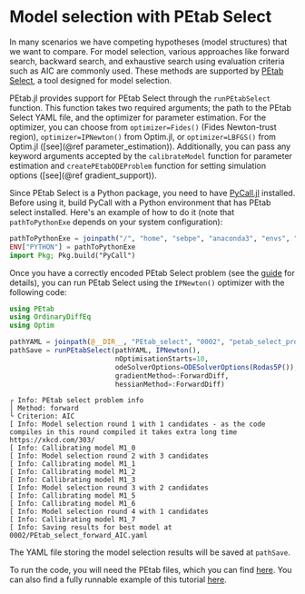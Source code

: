 # Model selection with PEtab Select

In many scenarios we have competing hypotheses (model structures) that we want to compare. For model selection, various approaches like forward search, backward search, and exhaustive search using evaluation criteria such as AIC are commonly used. These methods are supported by [PEtab Select](https://github.com/PEtab-dev/petab_select), a tool designed for model selection.

PEtab.jl provides support for PEtab Select through the `runPEtabSelect` function. This function takes two required arguments; the path to the PEtab Select YAML file, and the optimizer for parameter estimation. For the optimizer, you can choose from `optimizer=Fides()` (Fides Newton-trust region), `optimizer=IPNewton()` from Optim.jl, or `optimizer=LBFGS()` from Optim.jl ([see](@ref parameter_estimation)). Additionally, you can pass any keyword arguments accepted by the `calibrateModel` function for parameter estimation and `createPEtabODEProblem` function for setting simulation options ([see](@ref gradient_support)).

Since PEtab Select is a Python package, you need to have [PyCall.jl](https://github.com/JuliaPy/PyCall.jl) installed. Before using it, build PyCall with a Python environment that has PEtab select installed. Here's an example of how to do it (note that `pathToPythonExe` depends on your system configuration):

```julia
pathToPythonExe = joinpath("/", "home", "sebpe", "anaconda3", "envs", "PeTab", "bin", "python")
ENV["PYTHON"] = pathToPythonExe
import Pkg; Pkg.build("PyCall")
```

Once you have a correctly encoded PEtab Select problem (see the [guide](https://github.com/PEtab-dev/petab_select) for details), you can run PEtab Select using the `IPNewton()` optimizer with the following code:

```julia
using PEtab 
using OrdinaryDiffEq
using Optim

pathYAML = joinpath(@__DIR__, "PEtab_select", "0002", "petab_select_problem.yaml")
pathSave = runPEtabSelect(pathYAML, IPNewton(), 
                          nOptimisationStarts=10, 
                          odeSolverOptions=ODESolverOptions(Rodas5P()),
                          gradientMethod=:ForwardDiff, 
                          hessianMethod=:ForwardDiff)
```
```
┌ Info: PEtab select problem info
│ Method: forward
└ Criterion: AIC
[ Info: Model selection round 1 with 1 candidates - as the code compiles in this round compiled it takes extra long time https://xkcd.com/303/
[ Info: Callibrating model M1_0
[ Info: Model selection round 2 with 3 candidates
[ Info: Callibrating model M1_1
[ Info: Callibrating model M1_2
[ Info: Callibrating model M1_3
[ Info: Model selection round 3 with 2 candidates
[ Info: Callibrating model M1_5
[ Info: Callibrating model M1_6
[ Info: Model selection round 4 with 1 candidates
[ Info: Callibrating model M1_7
[ Info: Saving results for best model at 0002/PEtab_select_forward_AIC.yaml
```

The YAML file storing the model selection results will be saved at `pathSave`.

To run the code, you will need the PEtab files, which you can find [here](https://github.com/sebapersson/PEtab.jl/tree/main/examples/0002). You can also find a fully runnable example of this tutorial [here](https://github.com/sebapersson/PEtab.jl/tree/main/examples/PEtab_select.jl).